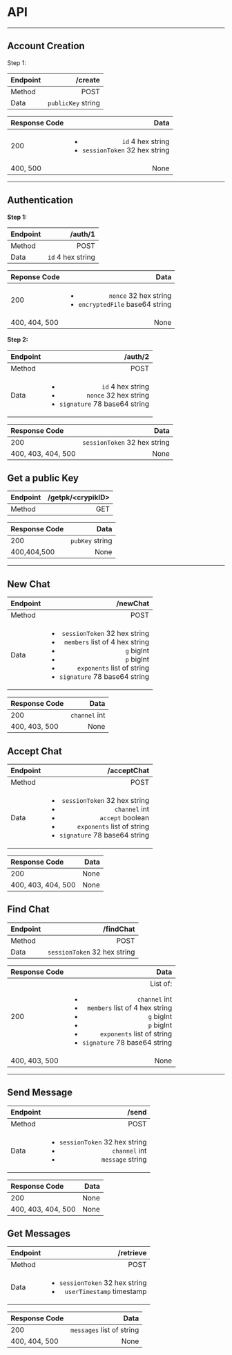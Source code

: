 # API

---
## Account Creation

Step 1:

|Endpoint|/create|
|:-------|------:|
|Method  |POST   |
|Data    |`publicKey` string|

|Response Code|Data|
|:------------|---:|
|200          |<ul><li>`id` 4 hex string</li><li>`sessionToken` 32 hex string</li></ul>|
|400, 500     |None|

---
## Authentication

**Step 1:**

|Endpoint|/auth/1|
|:-------|------:|
|Method  |POST   |
|Data    |`id` 4 hex string|

|Reponse Code |Data|
|:------------|---:|
|200          |<ul><li>`nonce` 32 hex string</li><li>`encryptedFile` base64 string</li></ul>|
|400, 404, 500|None|

**Step 2:**

|Endpoint|/auth/2  |
|:-------|--------:|
|Method  |POST     |
|Data    |<ul><li>`id` 4 hex string</li><li>`nonce` 32 hex string</li><li>`signature` 78 base64 string</li></ul>|

|Response Code     |Data|
|:-----------------|---:|
|200               |`sessionToken` 32 hex string|
|400, 403, 404, 500|None|

## Get a public Key

|Endpoint|/getpk/\<crypikID\>|
|:-------|------------------:|
|Method  |GET                |

|Response Code|Data           |
|:------------|--------------:|
|200          |`pubKey` string|
|400,404,500  |None           |

---
## New Chat

|Endpoint|/newChat|
|:-------|-------:|
|Method  |POST    |
|Data    |<ul><li>`sessionToken` 32 hex string</li><li>`members` list of 4 hex string</li><li>`g` bigInt</li><li>`p` bigInt</li><li>`exponents` list of string</li><li>`signature` 78 base64 string</li></ul>|

|Response Code|Data         |
|:------------|------------:|
|200          |`channel` int|
|400, 403, 500|None         |

## Accept Chat

|Endpoint|/acceptChat|
|:-------|----------:|
|Method  |POST       |
|Data    |<ul><li>`sessionToken` 32 hex string</li><li>`channel` int</li><li>`accept` boolean</li><li>`exponents` list of string</li><li>`signature` 78 base64 string</li></ul>|

|Response Code     |Data|
|:-----------------|---:|
|200               |None|
|400, 403, 404, 500|None|

## Find Chat

|Endpoint|/findChat|
|:-------|--------:|
|Method  |POST     |
|Data    |`sessionToken` 32 hex string|

|Response Code|Data|
|:------------|---:|
|200          |List of:<br><ul><li>`channel` int</li><li>`members` list of 4 hex string</li><li>`g` bigInt</li><li>`p` bigInt</li><li>`exponents` list of string</li><li>`signature` 78 base64 string</li></ul>|
|400, 403, 500|None|

---
## Send Message

|Endpoint|/send|
|:-------|----:|
|Method  |POST |
|Data    |<ul><li>`sessionToken` 32 hex string</li><li>`channel` int</li><li>`message` string</li></ul>|

|Response Code     |Data|
|:-----------------|---:|
|200               |None|
|400, 403, 404, 500|None|

## Get Messages

|Endpoint|/retrieve|
|:-------|--------:|
|Method  |POST     |
|Data    |<ul><li>`sessionToken` 32 hex string</li><li>`userTimestamp` timestamp</li></ul>|

|Response Code|Data|
|:------------|---:|
|200          |`messages` list of string|
|400, 404, 500|None|
